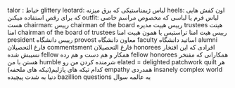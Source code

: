 talor : خیاط
glittery leotard: لباس ژیمناستیکی که برق میزنه
heels: اون کفش هایی که برای رقص استفاده میکنن 
outfit: لباس فرم یا لباسی که مخصوص مراسم خاصی هست
chairman: رییس
chairman of the board رییس هییت مدیره
trustees هیتت امنا
chairman of the board of trustees رییس هیت امنا تراستیس یا همون هییت امنا
president رییس دانشگاه
provost معاون دانشگاه
faculty اساتید دانشگاه
alumni فارغ التحصیلان 
commentsment فارغ التحصیلان
honorees افرادی که این افتخار نسیبش شده
fellow همکار و هم دست و هم رده
fellow honorees همکارانی که مفتخر هستن با من
humble شرمنده کردن من رو
elated = delighted
patchwork quilt هر کدام تیکه های پازلیم(تیکه های ملحفه)
empathy همدردی
insanely complex world دنیا به شدت پیچیده
bazillion questions یه عالمه سوال